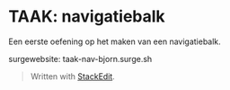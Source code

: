 # TAAK: navigatiebalk

Een eerste oefening op het maken van een navigatiebalk.

surgewebsite: taak-nav-bjorn.surge.sh

> Written with [StackEdit](https://stackedit.io/).
